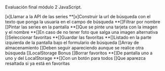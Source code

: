 Evaluación final módulo 2 JavaScript.

[x]Llamar a la API de las series
**[x]Construir la url de búsqueda con el texto que ponga la usuaria en el campo de búsqueda
**[]Filtrar por nombre
[]Pintar las series en la pantalla
**[]Que se pinte una tarjeta con la imagen y el nombre
**[]En caso de no tener foto que salga una imagen alternativa
[]Seleccionar favoritas
**[]Guardar las favoritas
**[]Listado en la parte izquierda de la pantalla bajo el formulario de búsqueda
[]Array de almacenamiento
[]Deben seguir apareciendo aunque se realice otra búsqueda
[]LocalStorage
Bonus
[]Borrar favoritos
**[]De pantalla uno a uno y del LocalStorage
**[]Con un botón para todos
[]Que aparezca resaltada si ya está en favoritas
